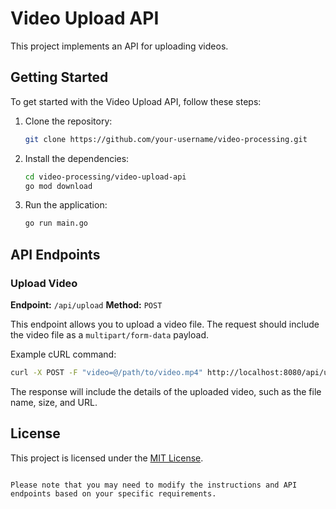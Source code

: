 # Video Upload API

This project implements an API for uploading videos.

## Getting Started

To get started with the Video Upload API, follow these steps:

1. Clone the repository:

   ```bash
   git clone https://github.com/your-username/video-processing.git
   ```

2. Install the dependencies:

   ```bash
   cd video-processing/video-upload-api
   go mod download
   ```

3. Run the application:

   ```bash
   go run main.go
   ```

## API Endpoints

### Upload Video

**Endpoint:** `/api/upload`
**Method:** `POST`

This endpoint allows you to upload a video file. The request should include the video file as a `multipart/form-data` payload.

Example cURL command:

```bash
curl -X POST -F "video=@/path/to/video.mp4" http://localhost:8080/api/upload
```

The response will include the details of the uploaded video, such as the file name, size, and URL.

## License

This project is licensed under the [MIT License](LICENSE).
```

Please note that you may need to modify the instructions and API endpoints based on your specific requirements.